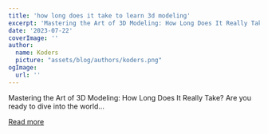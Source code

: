 ```yaml
---
title: 'how long does it take to learn 3d modeling'
excerpt: 'Mastering the Art of 3D Modeling: How Long Does It Really Take? Are you ready to dive into the world...'
date: '2023-07-22'
coverImage: ''
author:
  name: Koders
  picture: "assets/blog/authors/koders.png"
ogImage:
  url: ''
---
```


Mastering the Art of 3D Modeling: How Long Does It Really Take? Are you ready to dive into the world...

[Read more](https://dev.to/tech12lismel/how-long-does-it-take-to-learn-3d-modeling-40ih)
